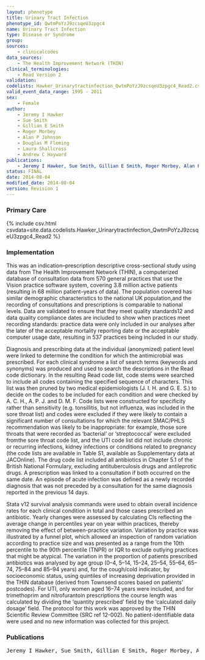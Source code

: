 ```yaml
---
layout: phenotype
title: Urinary Tract Infection
phenotype_id: QwtmPoYzJ9zcsqeU3zpgc4
name: Urinary Tract Infection
type: Disease or Syndrome
group: 
sources: 
    - clinicalcodes 
data_sources:
    - The Health Improvement Network (THIN)
clinical_terminologies:
    - Read Version 2
validation:
codelists: Hawker_Urinarytractinfection_QwtmPoYzJ9zcsqeU3zpgc4_Read2.csv
valid_event_data_range: 1995 - 2011
sex:
    - Female    
author:
    - Jeremy I Hawker
    - Sue Smith
    - Gillian E Smith
    - Roger Morbey
    - Alan P Johnson
    - Douglas M Fleming
    - Laura Shallcross
    - Andrew C Hayward    
publications:
    - Jeremy I Hawker, Sue Smith, Gillian E Smith, Roger Morbey, Alan P Johnson, Douglas M Fleming, Laura Shallcross, Andrew C Hayward, Trends in antibiotic prescribing in primary care for clinical syndromes subject to national recommendations to reduce antibiotic resistance, UK 1995–2011: analysis of a large database of primary care consultations. J Antimicrob Chemother, 69(3423-3430), 2014.
status: FINAL
date: 2014-08-04
modified_date: 2014-08-04
version: Revision 1
---
```



### Primary Care

{% include csv.html csvdata=site.data.codelists.Hawker_Urinarytractinfection_QwtmPoYzJ9zcsqeU3zpgc4_Read2 %}

### Implementation

This was an indication–prescription descriptive cross-sectional study using data from The Health Improvement Network (THIN), a computerized database of consultation data from 570 general practices that use the Vision practice software system, covering 3.8 million active patients (resulting in 68 million patient–years of data). The population covered has similar demographic characteristics to the national UK population,and the recording of consultations and prescriptions is comparable to national levels. Data are validated to ensure that they meet quality standards12 and data quality compliance dates are included to show when practices meet recording standards: practice data were only included in our analyses after the later of the acceptable mortality reporting date or the acceptable computer usage date, resulting in 537 practices being included in our study.

Diagnosis and prescribing data at the individual (anonymized) patient level were linked to determine the condition for which the antimicrobial was prescribed. For each clinical syndrome a list of search terms (keywords and synonyms) was produced and used to search the descriptions in the Read code dictionary. In the resulting Read code list, code stems were searched to include all codes containing the specified sequence of characters. This list was then pruned by two medical epidemiologists (J. I. H. and G. E. S.) to decide on the codes to be included for each condition and were checked by A. C. H., A. P. J. and D. M. F. Code lists were constructed for specificity rather than sensitivity (e.g. tonsillitis, but not influenza, was included in the sore throat list) and codes were excluded if they were likely to contain a significant number of consultations for which the relevant SMAC/PHLS recommendation was likely to be inappropriate: for example, those sore throats that were recorded as ‘bacterial’ or ‘streptococcal’ were excluded fromthe sore throat code list, and the UTI code list did not include chronic or recurring infections, kidney infections or conditions related to pregnancy (the code lists are available in Table S1, available as Supplementary data at JACOnline). The drug code list included all antibiotics in Chapter 5.1 of the British National Formulary, excluding antituberculosis drugs and antileprotic drugs. A prescription was linked to a consultation if both occurred on the same date. An episode of acute infection was defined as a newly recorded diagnosis that was not preceded by a consultation for the same diagnosis reported in the previous 14 days.

Stata v12 survival analysis commands were used to obtain overall incidence rates for each clinical condition in total and those cases prescribed an antibiotic. Yearly changes were assessed by calculating CIs reflecting the average change in percentiles year on year within practices, thereby removing the effect of between-practice variation. Variation by practice was illustrated by a funnel plot, which allowed an inspection of random variation according to practice size and was presented as a range from the 10th percentile to the 90th percentile (TNPR) or IQR to exclude outlying practices that might be atypical. The variation in the proportion of patients prescribed antibiotics was analysed by age group (0–4, 5–14, 15–24, 25–54, 55–64, 65–74, 75–84 and 85–94 years) and, for the cough/cold indicator, by socioeconomic status, using quintiles of increasing deprivation provided in the THIN database (derived from Townsend scores based on patients’ postcodes). For UTI, only women aged 16–74 years were included, and for trimethoprim and nitrofurantoin prescriptions the course length was calculated by dividing the ‘quantity prescribed’ field by the ‘calculated daily dosage’ field. The protocol for this work was approved by the THIN Scientific Review Committee (SRC ref 12-002). No patient-identifiable data were used and no new information was collected for this project.

### Publications

<pre>
Jeremy I Hawker, Sue Smith, Gillian E Smith, Roger Morbey, Alan P Johnson, Douglas M Fleming, Laura Shallcross, Andrew C Hayward, Trends in antibiotic prescribing in primary care for clinical syndromes subject to national recommendations to reduce antibiotic resistance, UK 1995–2011: analysis of a large database of primary care consultations. J Antimicrob Chemother, 69(3423-3430), 2014.
</pre>